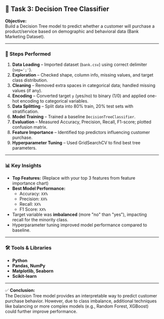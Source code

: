 ## 📝 Task 3: Decision Tree Classifier 

**Objective:**  
Build a Decision Tree model to predict whether a customer will purchase a product/service based on demographic and behavioral data (Bank Marketing Dataset).

---

### 🔹 Steps Performed
1. **Data Loading** – Imported dataset (`bank.csv`) using correct delimiter (`sep=';'`).
2. **Exploration** – Checked shape, column info, missing values, and target class distribution.
3. **Cleaning** – Removed extra spaces in categorical data; handled missing values (if any).
4. **Encoding** – Converted target `y` (yes/no) to binary (1/0) and applied one-hot encoding to categorical variables.
5. **Data Splitting** – Split data into 80% train, 20% test sets with stratification.
6. **Model Training** – Trained a baseline `DecisionTreeClassifier`.
7. **Evaluation** – Measured Accuracy, Precision, Recall, F1-score; plotted confusion matrix.
8. **Feature Importance** – Identified top predictors influencing customer purchase.
9. **Hyperparameter Tuning** – Used GridSearchCV to find best tree parameters.

---

### 📊 Key Insights
- **Top Features:** (Replace with your top 3 features from feature importance chart)
- **Best Model Performance:**  
  - Accuracy: `XX%`  
  - Precision: `XX%`  
  - Recall: `XX%`  
  - F1 Score: `XX%`
- Target variable was **imbalanced** (more "no" than "yes"), impacting recall for the minority class.
- Hyperparameter tuning improved model performance compared to baseline.

---

### 🛠 Tools & Libraries
- **Python**  
- **Pandas, NumPy**  
- **Matplotlib, Seaborn**  
- **Scikit-learn**

---

✅ **Conclusion:**  
The Decision Tree model provides an interpretable way to predict customer purchase behavior. However, due to class imbalance, additional techniques like balancing or more complex models (e.g., Random Forest, XGBoost) could further improve performance.

